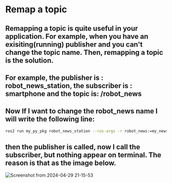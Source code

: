 # Remap a topic
## Remapping a topic is quite useful in your application. For example, when you have an exisiting(running) publisher and you can't change the topic name. Then, remapping a topic is the solution. 
## For example, the publisher is : robot_news_station, the subscriber is : smartphone and the topic is: /robot_news
## Now If I want to change the robot_news name I will write the following line:
```bash
ros2 run my_py_pkg robot_news_station --ros-args -r robot_news:=my_news
```
## then the publisher is called, now I call the subscriber, but nothing appear on terminal. The reason is that as the image below.
![Screenshot from 2024-04-29 21-15-53](https://github.com/Arash-Barabadi/ROS2/assets/54539090/355a30d2-71bb-4538-a2c6-063275b89fce)
